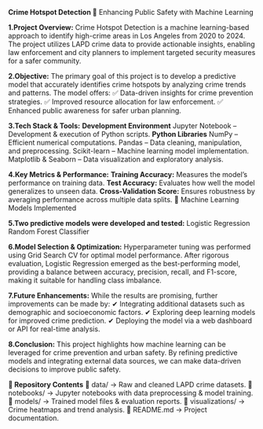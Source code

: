 **Crime Hotspot Detection 🚨**
Enhancing Public Safety with Machine Learning

**1.Project Overview:**
Crime Hotspot Detection is a machine learning-based approach to identify high-crime areas in Los Angeles from 2020 to 2024. The project utilizes LAPD crime data to provide actionable insights, enabling law enforcement and city planners to implement targeted security measures for a safer community.

**2.Objective:**
The primary goal of this project is to develop a predictive model that accurately identifies crime hotspots by analyzing crime trends and patterns. The model offers:
✅ Data-driven insights for crime prevention strategies.
✅ Improved resource allocation for law enforcement.
✅ Enhanced public awareness for safer urban planning.

**3.Tech Stack & Tools:**
**Development Environment**
Jupyter Notebook – Development & execution of Python scripts.
**Python Libraries**
NumPy – Efficient numerical computations.
Pandas – Data cleaning, manipulation, and preprocessing.
Scikit-learn – Machine learning model implementation.
Matplotlib & Seaborn – Data visualization and exploratory analysis.

**4.Key Metrics & Performance:**
**Training Accuracy:** Measures the model’s performance on training data.
**Test Accuracy:** Evaluates how well the model generalizes to unseen data.
**Cross-Validation Score:** Ensures robustness by averaging performance across multiple data splits.
🚀 Machine Learning Models Implemented

**5.Two predictive models were developed and tested:**
Logistic Regression
Random Forest Classifier

**6.Model Selection & Optimization:**
Hyperparameter tuning was performed using Grid Search CV for optimal model performance.
After rigorous evaluation, Logistic Regression emerged as the best-performing model, providing a balance between accuracy, precision, recall, and F1-score, making it suitable for handling class imbalance.

**7.Future Enhancements:**
While the results are promising, further improvements can be made by:
✔ Integrating additional datasets such as demographic and socioeconomic factors.
✔ Exploring deep learning models for improved crime prediction.
✔ Deploying the model via a web dashboard or API for real-time analysis.

**8.Conclusion:**
This project highlights how machine learning can be leveraged for crime prevention and urban safety. By refining predictive models and integrating external data sources, we can make data-driven decisions to improve public safety.

**📎 Repository Contents**
📂 data/ → Raw and cleaned LAPD crime datasets.
📂 notebooks/ → Jupyter notebooks with data preprocessing & model training.
📂 models/ → Trained model files & evaluation reports.
📂 visualizations/ → Crime heatmaps and trend analysis.
📂 README.md → Project documentation.

